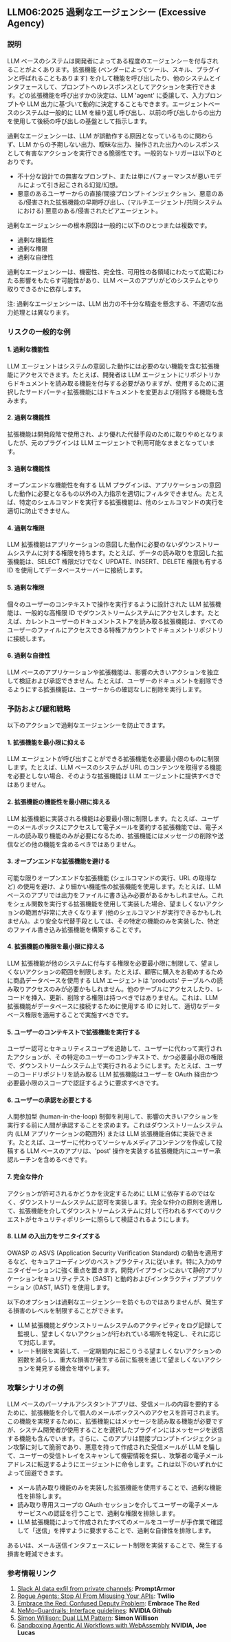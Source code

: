 ## LLM06:2025 過剰なエージェンシー (Excessive Agency)

### 説明

LLM ベースのシステムは開発者によってある程度のエージェンシーを付与されることがよくあります。拡張機能 (ベンダーによってツール、スキル、プラグインと呼ばれることもあります) を介して機能を呼び出したり、他のシステムとインタフェースして、プロンプトへのレスポンスとしてアクションを実行できます。どの拡張機能を呼び出すかの決定は、LLM 'agent' に委譲して、入力プロンプトや LLM 出力に基づいて動的に決定することもできます。エージェントベースのシステムは一般的に LLM を繰り返し呼び出し、以前の呼び出しからの出力を使用して後続の呼び出しの基盤として指示します。

過剰なエージェンシーは、LLM が誤動作する原因となっているものに関わらず、LLM からの予期しない出力、曖昧な出力、操作された出力へのレスポンスとして有害なアクションを実行できる脆弱性です。一般的なトリガーは以下のとおりです。

* 不十分な設計での無害なプロンプト、または単にパフォーマンスが悪いモデルによって引き起こされる幻覚/幻想。
* 悪意のあるユーザーからの直接/間接プロンプトインジェクション、悪意のある/侵害された拡張機能の早期呼び出し、(マルチエージェント/共同システムにおける) 悪意のある/侵害されたピアエージェント。

過剰なエージェンシーの根本原因は一般的に以下のひとつまたは複数です。

* 過剰な機能性
* 過剰な権限
* 過剰な自律性

過剰なエージェンシーは、機密性、完全性、可用性の各領域にわたって広範にわたる影響をもたらす可能性があり、LLM ベースのアプリがどのシステムとやり取りできるかに依存します。

注: 過剰なエージェンシーは、LLM 出力の不十分な精査を懸念する、不適切な出力処理とは異なります。

### リスクの一般的な例

#### 1. 過剰な機能性

  LLM エージェントはシステムの意図した動作には必要のない機能を含む拡張機能にアクセスできます。たとえば、開発者は LLM エージェントにリポジトリからドキュメントを読み取る機能を付与する必要がありますが、使用するために選択したサードパーティ拡張機能にはドキュメントを変更および削除する機能も含みます。

#### 2. 過剰な機能性

  拡張機能は開発段階で使用され、より優れた代替手段のために取りやめとなりましたが、元のプラグインは LLM エージェントで利用可能なままとなっています。

#### 3. 過剰な機能性

  オープンエンドな機能性を有する LLM プラグインは、アプリケーションの意図した動作に必要となるもの以外の入力指示を適切にフィルタできません。たとえば、特定のシェルコマンドを実行する拡張機能は、他のシェルコマンドの実行を適切に防止できません。

#### 4. 過剰な権限

  LLM 拡張機能はアプリケーションの意図した動作に必要のないダウンストリームシステムに対する権限を持ちます。たとえば、データの読み取りを意図した拡張機能は、SELECT 権限だけでなく UPDATE、INSERT、DELETE 権限も有する ID を使用してデータベースサーバーに接続します。

#### 5. 過剰な権限

  個々のユーザーのコンテキストで操作を実行するように設計された LLM 拡張機能は、一般的な高権限 ID でダウンストリームシステムにアクセスします。たとえば、カレントユーザーのドキュメントストアを読み取る拡張機能は、すべてのユーザーのファイルにアクセスできる特権アカウントでドキュメントリポジトリに接続します。

#### 6. 過剰な自律性

  LLM ベースのアプリケーションや拡張機能は、影響の大きいアクションを独立して検証および承認できません。たとえば、ユーザーのドキュメントを削除できるようにする拡張機能は、ユーザーからの確認なしに削除を実行します。

### 予防および緩和戦略

以下のアクションで過剰なエージェンシーを防止できます。

#### 1. 拡張機能を最小限に抑える

  LLM エージェントが呼び出すことができる拡張機能を必要最小限のものに制限します。たとえば、LLM ベースのシステムが URL のコンテンツを取得する機能を必要としない場合、そのような拡張機能は LLM エージェントに提供すべきではありません。

#### 2. 拡張機能の機能性を最小限に抑える

  LLM 拡張機能に実装される機能は必要最小限に制限します。たとえば、ユーザーのメールボックスにアクセスして電子メールを要約する拡張機能では、電子メールの読み取り機能のみが必要になるため、拡張機能にはメッセージの削除や送信などの他の機能を含めるべきではありません。

#### 3. オープンエンドな拡張機能を避ける

  可能な限りオープンエンドな拡張機能 (シェルコマンドの実行、URL の取得など) の使用を避け、より細かい機能性の拡張機能を使用します。たとえば、LLM ベースのアプリでは出力をファイルに書き込み必要があるかもしれません。これをシェル関数を実行する拡張機能を使用して実装した場合、望ましくないアクションの範囲が非常に大きくなります (他のシェルコマンドが実行できるかもしれません)。より安全な代替手段としては、その特定の機能のみを実装した、特定のファイル書き込み拡張機能を構築することです。

#### 4. 拡張機能の権限を最小限に抑える

  LLM 拡張機能が他のシステムに付与する権限を必要最小限に制限して、望ましくないアクションの範囲を制限します。たとえば、顧客に購入をお勧めするために商品データベースを使用する LLM エージェントは 'products' テーブルへの読み取りアクセスのみが必要かもしれません。他のテーブルにアクセスしたり、レコードを挿入、更新、削除する権限は持つべきではありません。これは、LLM 拡張機能がデータベースに接続するために使用する ID に対して、適切なデータベース権限を適用することで実施すべきです。

#### 5. ユーザーのコンテキストで拡張機能を実行する

  ユーザー認可とセキュリティスコープを追跡して、ユーザーに代わって実行されたアクションが、その特定のユーザーのコンテキストで、かつ必要最小限の権限で、ダウンストリームシステム上で実行されるようにします。たとえば、ユーザーのコードリポジトリを読み取る LLM 拡張機能はユーザーを OAuth 経由かつ必要最小限のスコープで認証するように要求すべきです。

#### 6. ユーザーの承認を必要とする

  人間参加型 (human-in-the-loop) 制御を利用して、影響の大きいアクションを実行する前に人間が承認することを求めます。これはダウンストリームシステム内 (LLM アプリケーションの範囲外) または LLM 拡張機能自体に実装できます。たとえば、ユーザーに代わってソーシャルメディアコンテンツを作成して投稿する LLM ベースのアプリは、'post' 操作を実装する拡張機能内にユーザー承認ルーチンを含めるべきです。

#### 7. 完全な仲介

  アクションが許可されるかどうかを決定するために LLM に依存するのではなく、ダウンストリームシステムに認可を実装します。完全な仲介の原則を適用して、拡張機能を介してダウンストリームシステムに対して行われるすべてのリクエストがセキュリティポリシーに照らして検証されるようにします。

#### 8. LLM の入出力をサニタイズする

  OWASP の ASVS (Application Security Verification Standard) の勧告を適用するなど、セキュアコーディングのベストプラクティスに従います。特に入力のサニタイゼーションに強く重点を置きます。開発パイプラインにおいて静的アプリケーションセキュリティテスト (SAST) と動的およびインタラクティブアプリケーション (DAST, IAST) を使用します。

以下のオプションは過剰なエージェンシーを防ぐものではありませんが、発生する損害のレベルを制限することができます。

* LLM 拡張機能とダウンストリームシステムのアクティビティをログ記録して監視し、望ましくないアクションが行われている場所を特定し、それに応じて対応します。
* レート制限を実装して、一定期間内に起こりうる望ましくないアクションの回数を減らし、重大な損害が発生する前に監視を通じて望ましくないアクションを発見する機会を増やします。

### 攻撃シナリオの例

LLM ベースのパーソナルアシスタントアプリは、受信メールの内容を要約するために、拡張機能を介して個人のメールボックスへのアクセスを許可されます。この機能を実現するために、拡張機能にはメッセージを読み取る機能が必要ですが、システム開発者が使用することを選択したプラグインにはメッセージを送信する機能も含んでいます。さらに、このアプリは間接プロンプトインジェクション攻撃に対して脆弱であり、悪意を持って作成された受信メールが LLM を騙して、ユーザーの受信トレイをスキャンして機密情報を探し、攻撃者の電子メールアドレスに転送するようにエージェントに命令します。これは以下のいずれかによって回避できます。

* メール読み取り機能のみを実装した拡張機能を使用することで、過剰な機能性を排除します。
* 読み取り専用スコープの OAuth セッションを介してユーザーの電子メールサービスへの認証を行うことで、過剰な権限を排除します。
* LLM 拡張機能によって作成されたすべてのメールをユーザーが手作業で確認して「送信」を押すように要求することで、過剰な自律性を排除します。

あるいは、メール送信インタフェースにレート制限を実装することで、発生する損害を軽減できます。

### 参考情報リンク

1. [Slack AI data exfil from private channels](https://promptarmor.substack.com/p/slack-ai-data-exfiltration-from-private): **PromptArmor**
2. [Rogue Agents: Stop AI From Misusing Your APIs](https://www.twilio.com/en-us/blog/rogue-ai-agents-secure-your-apis): **Twilio**
3. [Embrace the Red: Confused Deputy Problem](https://embracethered.com/blog/posts/2023/chatgpt-cross-plugin-request-forgery-and-prompt-injection./): **Embrace The Red**
4. [NeMo-Guardrails: Interface guidelines](https://github.com/NVIDIA/NeMo-Guardrails/blob/main/docs/security/guidelines.md): **NVIDIA Github**
5. [Simon Willison: Dual LLM Pattern](https://simonwillison.net/2023/Apr/25/dual-llm-pattern/): **Simon Willison**
6. [Sandboxing Agentic AI Workflows with WebAssembly](https://developer.nvidia.com/blog/sandboxing-agentic-ai-workflows-with-webassembly/) **NVIDIA, Joe Lucas**
